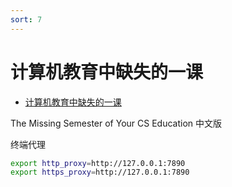 ```yaml
---
sort: 7
---
```

# 计算机教育中缺失的一课

- [计算机教育中缺失的一课](https://missing-semester-cn.github.io/)

The Missing Semester of Your CS Education 中文版



终端代理
```bash
export http_proxy=http://127.0.0.1:7890
export https_proxy=http://127.0.0.1:7890

```


